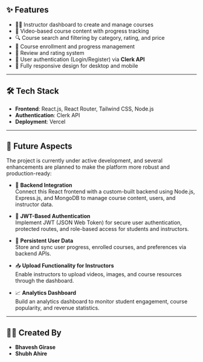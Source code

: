

## ✨ Features

- 🧑‍🏫 Instructor dashboard to create and manage courses  
- 🎥 Video-based course content with progress tracking  
- 🔍 Course search and filtering by category, rating, and price  
- 📝 Course enrollment and progress management  
- 💬 Review and rating system  
- 🔐 User authentication (Login/Register) via **Clerk API**  
- 📱 Fully responsive design for desktop and mobile  

---

## 🛠️ Tech Stack

- **Frontend**: React.js, React Router, Tailwind CSS, Node.js  
- **Authentication**: Clerk API  
- **Deployment**: Vercel  

---

## 🔮 Future Aspects

The project is currently under active development, and several enhancements are planned to make the platform more robust and production-ready:

- 🔗 **Backend Integration**  
  Connect this React frontend with a custom-built backend using Node.js, Express.js, and MongoDB to manage course content, users, and instructor data.

- 🔐 **JWT-Based Authentication**  
  Implement JWT (JSON Web Token) for secure user authentication, protected routes, and role-based access for students and instructors.

- 💾 **Persistent User Data**  
  Store and sync user progress, enrolled courses, and preferences via backend APIs.

- 📥 **Upload Functionality for Instructors**  
  Enable instructors to upload videos, images, and course resources through the dashboard.

- 📈 **Analytics Dashboard**  
  Build an analytics dashboard to monitor student engagement, course popularity, and revenue statistics.

---

## 👨‍💻 Created By
- **Bhavesh Girase**  
- **Shubh Ahire**




